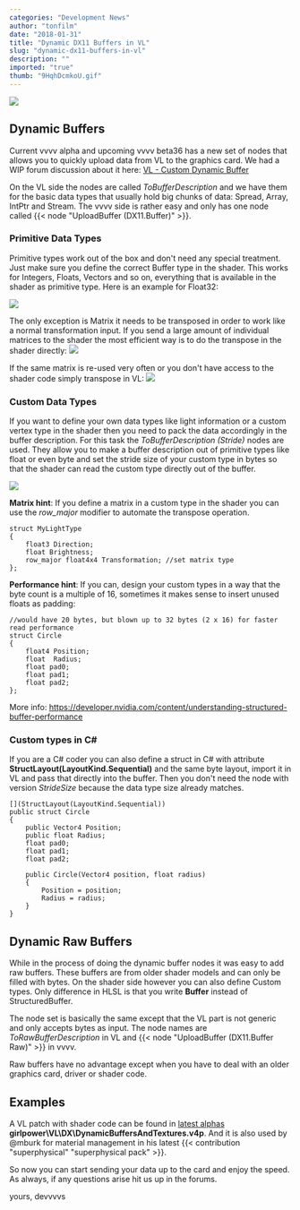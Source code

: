 ```yaml
---
categories: "Development News"
author: "tonfilm"
date: "2018-01-31"
title: "Dynamic DX11 Buffers in VL"
slug: "dynamic-dx11-buffers-in-vl"
description: ""
imported: "true"
thumb: "9HqhDcmkoU.gif"
---
```



![](9HqhDcmkoU.gif)

## Dynamic Buffers
Current vvvv alpha and upcoming vvvv beta36 has a new set of nodes that allows you to quickly upload data from VL to the graphics card. We had a WIP forum discussion about it here: [VL - Custom Dynamic Buffer](https://discourse.vvvv.org/t/vl-custom-dynamic-buffer/15703)

On the VL side the nodes are called *ToBufferDescription* and we have them for the basic data types that usually hold big chunks of data: Spread, Array, IntPtr and Stream. The vvvv side is rather easy and only has one node called {{< node "UploadBuffer (DX11.Buffer)" >}}.

### Primitive Data Types
Primitive types work out of the box and don't need any special treatment. Just make sure you define the correct Buffer type in the shader. This works for Integers, Floats, Vectors and so on, everything that is available in the shader as primitive type. Here is an example for Float32:

![](ShaderDefineFloat.PNG)

The only exception is Matrix it needs to be transposed in order to work like a normal transformation input. If you send a large amount of individual matrices to the shader the most efficient way is to do the transpose in the shader directly:
![](ShaderTranspose.PNG)

If the same matrix is re-used very often or you don't have access to the shader code simply transpose in VL:
![](VL%20Transpose.PNG)


### Custom Data Types
If you want to define your own data types like light information or a custom vertex type in the shader then you need to pack the data accordingly in the buffer description. For this task the *ToBufferDescription (Stride)* nodes are used. They allow you to make a buffer description out of primitive types like float or even byte and set the stride size of your custom type in bytes so that the shader can read the custom type directly out of the buffer.

![](TypeAsFloats.PNG)

**Matrix hint**: If you define a matrix in a custom type in the shader you can use the *row_major* modifier to automate the transpose operation.

```
struct MyLightType
{
	float3 Direction;
	float Brightness; 
	row_major float4x4 Transformation; //set matrix type
}; 
```

**Performance hint**: If you can, design your custom types in a way that the byte count is a multiple of 16, sometimes it makes sense to insert unused floats as padding:

```
//would have 20 bytes, but blown up to 32 bytes (2 x 16) for faster read performance
struct Circle
{
    float4 Position;
    float  Radius;
    float pad0;
    float pad1;
    float pad2;
};
```

More info: https://developer.nvidia.com/content/understanding-structured-buffer-performance

### Custom types in C#
If you are a C# coder you can also define a struct in C# with attribute **StructLayout(LayoutKind.Sequential)** and the same byte layout, import it in VL and pass that directly into the buffer. Then you don't need the node with version *StrideSize* because the data type size already matches.

```
[](StructLayout(LayoutKind.Sequential))
public struct Circle
{
    public Vector4 Position;
    public float Radius;
    float pad0;
    float pad1;
    float pad2;

    public Circle(Vector4 position, float radius)
    {
        Position = position;
        Radius = radius;
    }
}
```

## Dynamic Raw Buffers
While in the process of doing the dynamic buffer nodes it was easy to add raw buffers. These buffers are from older shader models and can only be filled with bytes. On the shader side however you can also define Custom types. Only difference in HLSL is that you write **Buffer<YourType>** instead of StructuredBuffer<YourType>.

The node set is basically the same except that the VL part is not generic and only accepts bytes as input. The node names are *ToRawBufferDescription* in VL and {{< node "UploadBuffer (DX11.Buffer Raw)" >}} in vvvv.

Raw buffers have no advantage except when you have to deal with an older graphics card, driver or shader code.


## Examples
A VL patch with shader code can be found in [latest alphas](https://vvvv.org/downloads/previews) **girlpower\VL\DX\DynamicBuffersAndTextures.v4p**. And it is also used by @mburk for material management in his latest {{< contribution "superphysical" "superphysical pack" >}}.

So now you can start sending your data up to the card and enjoy the speed. As always, if any questions arise hit us up in the forums.

yours,
devvvvs